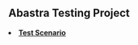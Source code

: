 <h2>Abastra Testing Project</h2>

<li><span style><b><a href="[https://docs.google.com/spreadsheets/d/1gqdE1EaQb1KXTxgxoXOB8zVkxpBjjpiP/edit#gid=1276846784](https://docs.google.com/spreadsheets/d/1ob2pdwOOf82FF6g0SDZxC0jvSl2it5ME/edit#gid=1062489739)https://docs.google.com/spreadsheets/d/1ob2pdwOOf82FF6g0SDZxC0jvSl2it5ME/edit#gid=1062489739">
  Test Scenario</b></a>
               </li> <br/>
